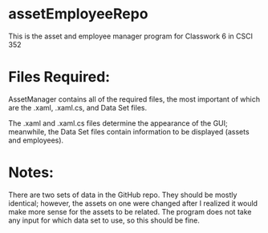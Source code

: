 # assetEmployeeRepo

This is the asset and employee manager program for Classwork 6 in CSCI 352

# Files Required:

AssetManager contains all of the required files, the most important of which are the .xaml, .xaml.cs, and Data Set files.

The .xaml and .xaml.cs files determine the appearance of the GUI; meanwhile, the Data Set files contain information to be displayed (assets and employees).

# Notes:

There are two sets of data in the GitHub repo. They should be mostly identical; however, the assets on one were changed after I realized it would make more sense for the assets to be related. The program does not take any input for which data set to use, so this should be fine.
